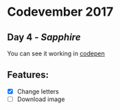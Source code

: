 # Codevember 2017

## Day 4 - *Sapphire*


You can see it working in [codepen](https://codepen.io/RominaMartin/full/wPGEQN/)

## Features:
- [x] Change letters
- [ ] Download image
